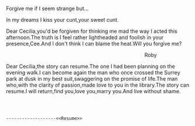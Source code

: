 Forgive me if I seem strange but...

In my dreams
I kiss your cunt,your sweet cunt.

Dear Cecilia,you'd be forgiven for thinking me mad the way I acted this afternoon.The truth is I feel rather lightheaded and foolish in your presence,Cee.And I don't think I can blame the heat.Will you forgive me?

                                                                                                  Roby
                                                                                                 
Dear Cecilia,the story can resume.The one I had been planning on the evening walk.I can become again the man who once crossed the Surrey park at dusk in my best suit,swaggering on the promise of life.The man who,with the clarity of passion,made love to you in the library.The story can resume.I will return,find you,love you,marry you.And live without shame.


                                                                                            
                                                                                            
                                                                                            
                                                                                            -------------------<<Resume>>
